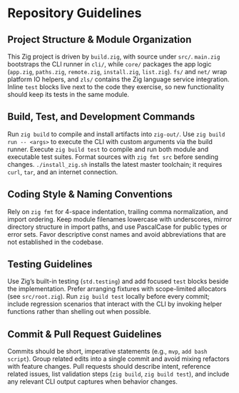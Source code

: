 # Repository Guidelines

## Project Structure & Module Organization
This Zig project is driven by `build.zig`, with source under `src/`. `main.zig` bootstraps the CLI runner in `cli/`, while `core/` packages the app logic (`app.zig`, `paths.zig`, `remote.zig`, `install.zig`, `list.zig`). `fs/` and `net/` wrap platform IO helpers, and `zls/` contains the Zig language service integration. Inline `test` blocks live next to the code they exercise, so new functionality should keep its tests in the same module.

## Build, Test, and Development Commands
Run `zig build` to compile and install artifacts into `zig-out/`. Use `zig build run -- <args>` to execute the CLI with custom arguments via the build runner. Execute `zig build test` to compile and run both module and executable test suites. Format sources with `zig fmt src` before sending changes. `./install_zig.sh` installs the latest master toolchain; it requires `curl`, `tar`, and an internet connection.

## Coding Style & Naming Conventions
Rely on `zig fmt` for 4-space indentation, trailing comma normalization, and import ordering. Keep module filenames lowercase with underscores, mirror directory structure in import paths, and use PascalCase for public types or error sets. Favor descriptive const names and avoid abbreviations that are not established in the codebase.

## Testing Guidelines
Use Zig’s built-in testing (`std.testing`) and add focused `test` blocks beside the implementation. Prefer arranging fixtures with scope-limited allocators (see `src/root.zig`). Run `zig build test` locally before every commit; include regression scenarios that interact with the CLI by invoking helper functions rather than shelling out when possible.

## Commit & Pull Request Guidelines
Commits should be short, imperative statements (e.g., `mvp`, `add bash script`). Group related edits into a single commit and avoid mixing refactors with feature changes. Pull requests should describe intent, reference related issues, list validation steps (`zig build`, `zig build test`), and include any relevant CLI output captures when behavior changes.
